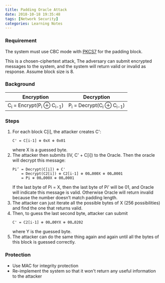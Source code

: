 ```yaml
---
title: Padding Oracle Attack
date: 2018-10-18 19:35:48
tags: [Network Security]
categories: Learning Notes
---
```


### Requirement
The system must use CBC mode with [PKCS7](https://tools.ietf.org/html/rfc2315) for the padding block.

This is a chosen-ciphertext attack, The adversary can submit encrypted messages to the system, and the system will return valid or invalid as response. Assume block size is 8.

### Background
|Encryption   | Decryption  |
|---|---|
| C<sub>i</sub> = Encrypt(P<sub>i</sub> ⊕ C<sub>i-1</sub>)  |  P<sub>i</sub> = Decrypt(C<sub>i</sub> ⊕ C<sub>i-1</sub>)  |

<!--more-->
### Steps
1. For each block C[i], the attacker creates C': 
    ```
    C' = C[i-1] ⊕ 0xX ⊕ 0x01
    ```
    where X is a guessed byte.
2. The attacker then submits (IV, C' + C[i]) to the Oracle. Then the oracle will decrypt this message:
	```
    Pi’ = Decrypt(C[i]) ⊕ C'
        = Decrypt(C2[i]) ⊕ C2[i-1] ⊕ 00…000X ⊕ 00…0001
        = Pi ⊕ 00…000X ⊕ 00…0001
    ```
    If the last byte of Pi = X, then the last byte of Pi’ will be 01, and Oracle will indicate this message is valid. Otherwise Oracle will return invalid because the number doesn’t match padding length. 
3. The attacker can just iterate all the possible bytes of X (256 possibilities) and find the one that returns valid.
4. Then, to guess the last second byte, attacker can submit 
   ```
   C' = C2[i-1] ⊕ 00…00YX ⊕ 00…0202 
   ```
   where Y is the guessed byte. 
5. The attacker can do the same thing again and again until all the bytes of this block is guessed correctly.

### Protection
- Use MAC for integrity protection
- Re-implement the system so that it won't return any useful information to the attacker